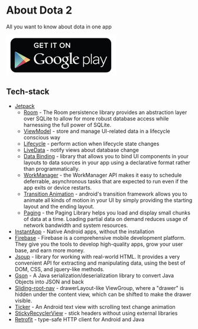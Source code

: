 # About Dota 2
All you want to know about dota in one app

[![CC0](google_play.png)](https://play.google.com/store/apps/details?id=n7.ad2)

## Tech-stack
* [Jetpack](https://developer.android.com/jetpack)
    * [Room](https://developer.android.com/topic/libraries/architecture/room) - The Room persistence library provides an abstraction layer over SQLite to allow for more robust database access while harnessing the full power of SQLite.
    * [ViewModel](https://developer.android.com/topic/libraries/architecture/viewmodel) - store and manage UI-related data in a lifecycle conscious way
    * [Lifecycle](https://developer.android.com/topic/libraries/architecture/lifecycle) - perform action when lifecycle state changes
    * [LiveData](https://developer.android.com/topic/libraries/architecture/livedata) - notify views about database change
    * [Data Binding](https://developer.android.com/topic/libraries/data-binding) - library that allows you to bind UI components in your layouts to data sources in your app using a declarative format rather than programmatically.
    * [WorkManager](https://developer.android.com/reference/androidx/work/WorkManager) - the WorkManager API makes it easy to schedule deferrable, asynchronous tasks that are expected to run even if the app exits or device restarts.
    * [Transition Animation](https://developer.android.com/training/transitions) - android's transition framework allows you to animate all kinds of motion in your UI by simply providing the starting layout and the ending layout.
    * [Paging](https://developer.android.com/topic/libraries/architecture/paging/) - the Paging Library helps you load and display small chunks of data at a time. Loading partial data on demand reduces usage of network bandwidth and system resources.
* [InstantApp](https://developer.android.com/topic/google-play-instant) - Native Android apps, without the installation
* [Firebase](https://firebase.google.com/) - Firebase is a comprehensive mobile development platform. They give you the tools to develop high-quality apps, grow your user base, and earn more money.
* [Jsoup](https://jsoup.org/) - library for working with real-world HTML. It provides a very convenient API for extracting and manipulating data, using the best of DOM, CSS, and jquery-like methods.
* [Gson](https://github.com/google/gson) - A Java serialization/deserialization library to convert Java Objects into JSON and back
* [Sliding-root-nav](https://github.com/yarolegovich/SlidingRootNav) - drawerLayout-like ViewGroup, where a "drawer" is hidden under the content view, which can be shifted to make the drawer visible.
* [Ticker](https://github.com/robinhood/ticker) - An Android text view with scrolling text change animation
* [StickyRecyclerView](https://stackoverflow.com/questions/32949971/how-can-i-make-sticky-headers-in-recyclerview-without-external-lib) - stick headers without using external libraries
* [Retrofit](https://square.github.io/retrofit/) - type-safe HTTP client for Android and Java
